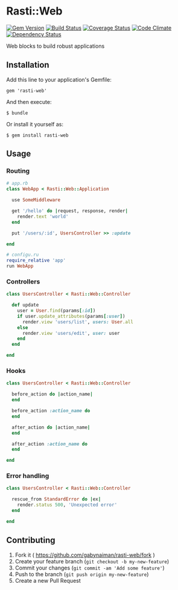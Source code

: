 # Rasti::Web

[![Gem Version](https://badge.fury.io/rb/rasti-web.svg)](https://rubygems.org/gems/rasti-web)
[![Build Status](https://travis-ci.org/gabynaiman/rasti-web.svg?branch=master)](https://travis-ci.org/gabynaiman/rasti-web)
[![Coverage Status](https://coveralls.io/repos/gabynaiman/rasti-web/badge.svg?branch=master)](https://coveralls.io/r/gabynaiman/rasti-web?branch=master)
[![Code Climate](https://codeclimate.com/github/gabynaiman/rasti-web.svg)](https://codeclimate.com/github/gabynaiman/rasti-web)
[![Dependency Status](https://gemnasium.com/gabynaiman/rasti-web.svg)](https://gemnasium.com/gabynaiman/rasti-web)

Web blocks to build robust applications

## Installation

Add this line to your application's Gemfile:

    gem 'rasti-web'

And then execute:

    $ bundle

Or install it yourself as:

    $ gem install rasti-web

## Usage

### Routing

```ruby
# app.rb
class WebApp < Rasti::Web::Application

  use SomeMiddleware

  get '/hello' do |request, response, render|
    render.text 'world'
  end

  put '/users/:id', UsersController >> :update

end

# configu.ru
require_relative 'app'
run WebApp
```

### Controllers

```ruby
class UsersController < Rasti::Web::Controller

  def update
    user = User.find(params[:id])
    if user.update_attributes(params[:user])
      render.view 'users/list', users: User.all
    else
      render.view 'users/edit', user: user
    end
  end

end
```

### Hooks

```ruby
class UsersController < Rasti::Web::Controller

  before_action do |action_name|
  end

  before_action :action_name do
  end

  after_action do |action_name|
  end

  after_action :action_name do
  end

end
```

### Error handling

```ruby
class UsersController < Rasti::Web::Controller

  rescue_from StandardError do |ex|
    render.status 500, 'Unexpected error'
  end

end
```

## Contributing

1. Fork it ( https://github.com/gabynaiman/rasti-web/fork )
2. Create your feature branch (`git checkout -b my-new-feature`)
3. Commit your changes (`git commit -am 'Add some feature'`)
4. Push to the branch (`git push origin my-new-feature`)
5. Create a new Pull Request
